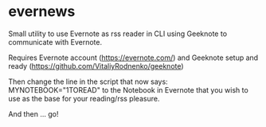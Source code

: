 # evernews

Small utility to use Evernote as rss reader in CLI using Geeknote to communicate with Evernote.

Requires Evernote account (https://evernote.com/)
and Geeknote setup and ready (https://github.com/VitaliyRodnenko/geeknote)

Then change the line in the script that now says:
MYNOTEBOOK="1TOREAD"
to the Notebook in Evernote that you wish to use as the base for your reading/rss pleasure.

And then ... go!